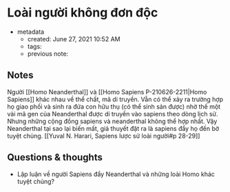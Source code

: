 # Loài người không đơn độc

- metadata
	- created: June 27, 2021 10:52 AM
	- tags:
	- previous note:

## Notes
Người [[Homo Neanderthal]] và [[Homo Sapiens P-210626-2211|Homo Sapiens]] khác nhau về thể chất, mã di truyền. Vẫn có thể xảy ra trường hợp họ giao phối và sinh ra đứa con hữu thụ (có thể sinh sản được) nhờ thế một vài mã gen của Neanderthal được di truyền vào sapiens theo dòng lịch sử. Nhưng những cộng đồng sapiens và neanderthal không thể hợp nhất. Vậy Neanderthal tại sao lại biến mất, giả thuyết đặt ra là sapiens đẩy họ đến bờ tuyệt chủng. [[Yuval N. Harari, Sapiens lược sử loài người#p 28-29]] 

## Questions & thoughts
- Lập luận về người Sapiens đẩy Neanderthal và những loài Homo khác tuyệt chủng?